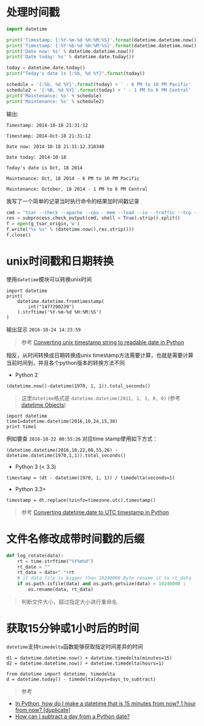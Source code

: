 # 处理时间戳

```python
import datetime

print('Timestamp: {:%Y-%m-%d %H:%M:%S}'.format(datetime.datetime.now()))
print('Timestamp: {:%Y-%b-%d %H:%M:%S}'.format(datetime.datetime.now()))
print('Date now: %s' % datetime.datetime.now())
print('Date today: %s' % datetime.date.today())

today = datetime.date.today()
print("Today's date is {:%b, %d %Y}".format(today))

schedule = '{:%b, %d %Y}'.format(today) + ' - 6 PM to 10 PM Pacific'
schedule2 = '{:%B, %d %Y}'.format(today) + ' - 1 PM to 6 PM Central'
print('Maintenance: %s' % schedule)
print('Maintenance: %s' % schedule2)
```

输出:

```
Timestamp: 2014-10-18 21:31:12

Timestamp: 2014-Oct-18 21:31:12

Date now: 2014-10-18 21:31:12.318340

Date today: 2014-10-18

Today's date is Oct, 18 2014

Maintenance: Oct, 18 2014 - 6 PM to 10 PM Pacific

Maintenance: October, 18 2014 - 1 PM to 6 PM Central
```

我写了一个简单的记录当时执行命令的结果加时间戳记录

```python
cmd = "tsar --check --apache --cpu --mem --load --io --traffic --tcp --partition --nginx --swap"
res = subprocess.check_output(cmd, shell = True).strip().split()
f = open(g_tsar_origin,'w')
f.write("%s %s" % (datetime.now(),res.strip()))
f.close()
```

# unix时间戳和日期转换

使用`datetime`模块可以转换unix时间

```
import datetime
print(
    datetime.datetime.fromtimestamp(
        int("1477290239")
    ).strftime('%Y-%m-%d %H:%M:%S')
)
```

输出显示 `2016-10-24 14:23:59`

> 参考 [Converting unix timestamp string to readable date in Python](http://stackoverflow.com/questions/3682748/converting-unix-timestamp-string-to-readable-date-in-python)

相反，从时间转换成日期转换成unix timestamp方法需要计算，也就是需要计算当前时间到，并且各个python版本的转换方法不同

* Python 2

```
(datetime.now()-datetime(1970, 1, 1)).total_seconds()
```

> 这里`datetime`格式是 `datetime.datetime(2011, 1, 1, 0, 0)` (参考 [datetime Objects](https://docs.python.org/2/library/datetime.html))

```
import datetime
time1=datetime.datetime(2016,10,24,15,30)
print time1
```

例如要查  `2016-10-22 00:55:26` 对应time stamp使用如下方式：

```
(datetime.datetime(2016,10,22,00,55,26) - datetime.datetime(1970,1,1)).total_seconds()
```

* Python 3 (< 3.3)

```
timestamp = (dt - datetime(1970, 1, 1)) / timedelta(seconds=1)
```

* Python 3.3+

```
timestamp = dt.replace(tzinfo=timezone.utc).timestamp()
```

> 参考 [Converting datetime.date to UTC timestamp in Python](http://stackoverflow.com/questions/8777753/converting-datetime-date-to-utc-timestamp-in-python)

# 文件名修改成带时间戳的后缀

```python
def log_rotate(data):
    rt = time.strftime("%Y%m%d")
    rt_date = ""
    rt_data = data+"."+rt
    # if data file is bigger than 10240000 Byte rename it to rt_data
    if os.path.isfile(data) and os.path.getsize(data) > 10240000 :
        os.rename(data, rt_data)
```

> 判断文件大小，超过指定大小进行重命名

# 获取15分钟或1小时后的时间

`datetime`支持`timedelta`函数能够获取指定时间差异的时间

```
d1 = datetime.datetime.now() + datetime.timedelta(minutes=15)
d2 = datetime.datetime.now() + datetime.timedelta(hours=1)
```

```
from datetime import datetime, timedelta
d = datetime.today() - timedelta(days=days_to_subtract)
```

> 参考 

* [In Python, how do I make a datetime that is 15 minutes from now? 1 hour from now? [duplicate]](http://stackoverflow.com/questions/4557577/in-python-how-do-i-make-a-datetime-that-is-15-minutes-from-now-1-hour-from-now)
* [How can I subtract a day from a Python date?](http://stackoverflow.com/questions/441147/how-can-i-subtract-a-day-from-a-python-date)